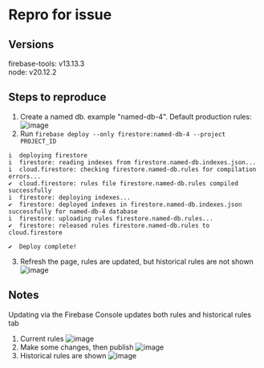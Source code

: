 # Repro for issue

## Versions

firebase-tools: v13.13.3<br>
node: v20.12.2<br>

## Steps to reproduce

1. Create a named db. example "named-db-4". Default production rules:
![image](https://github.com/user-attachments/assets/164a21d2-d9c6-41e0-a5c6-d63ebe27bfbf)
2. Run `firebase deploy --only firestore:named-db-4 --project PROJECT_ID`
```
i  deploying firestore
i  firestore: reading indexes from firestore.named-db.indexes.json...
i  cloud.firestore: checking firestore.named-db.rules for compilation errors...
✔  cloud.firestore: rules file firestore.named-db.rules compiled successfully
i  firestore: deploying indexes...
✔  firestore: deployed indexes in firestore.named-db.indexes.json successfully for named-db-4 database
i  firestore: uploading rules firestore.named-db.rules...
✔  firestore: released rules firestore.named-db.rules to cloud.firestore

✔  Deploy complete!
```
3. Refresh the page, rules are updated, but historical rules are not shown
![image](https://github.com/user-attachments/assets/c1fdff12-be01-4d09-8cc3-74527cca6af4)

## Notes

Updating via the Firebase Console updates both rules and historical rules tab

1. Current rules
![image](https://github.com/user-attachments/assets/f37206a2-ae6e-4740-9951-2900d050c1ad)
2. Make some changes, then publish
![image](https://github.com/user-attachments/assets/3db45dd0-86a8-4db3-a6f9-292ac06c9c01)
3. Historical rules are shown
![image](https://github.com/user-attachments/assets/0cff67d8-2300-45a3-88fa-5587efd32ff7)
